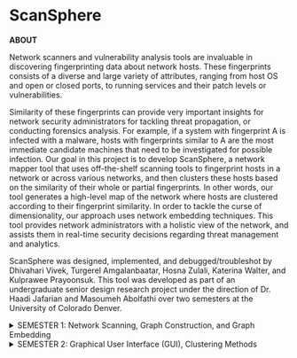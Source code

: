 # ScanSphere
**ABOUT**

Network scanners and vulnerability analysis tools are invaluable in discovering fingerprinting data about network hosts. These fingerprints consists of a diverse and large variety of attributes, ranging from host OS and open or closed ports, to running services and their patch levels or vulnerabilities.

Similarity of these fingerprints can provide very important insights for network security administrators for tackling threat propagation, or conducting forensics analysis. For example, if a system with fingerprint A is infected with a malware, hosts with fingerprints similar to A are the most immediate candidate machines that need to be investigated for possible infection. Our goal in this project is to develop ScanSphere, a network mapper tool that uses off-the-shelf scanning tools to fingerprint hosts in a network or across various networks, and then clusters these hosts based on the similarity of their whole or partial fingerprints. In other words, our tool generates a high-level map of the network where hosts are clustered according to their fingerprint similarity. In order to tackle the curse of dimensionality, our approach uses network embedding techniques. This tool provides network administrators with a holistic view of the network, and assists them in real-time security decisions regarding threat management and analytics.

ScanSphere was designed, implemented, and debugged/troubleshot by Dhivahari Vivek, Turgerel Amgalanbaatar, Hosna Zulali, Katerina Walter, and Kulprawee Prayoonsuk. This tool was developed as part of an undergraduate senior design research project under the direction of Dr. Haadi Jafarian and Masoumeh Abolfathi over two semesters at the University of Colorado Denver.

<details>
  <summary>SEMESTER 1: Network Scanning, Graph Construction, and Graph Embedding</summary> 

#### Part 1 - Nmap Network Scan
The tool gives the user three scanning options: scan a single IP address, scan a range of IP addresses, or scan several specific IP addresses. It uses Nmap (more specifically, the *python-nmap* library that helps in using the Nmap port scanner) and then prepares the raw nmap data for database transfer.

#### Part 2 - Database Collection, Graph Node/Edge Generation
The tool transfers the raw Nmap data collected in Part 1 to a MongoDB server which will store the scanned network's data. The data is then sorted into nodes (hosts and attributes) and edges (relationships between hosts and attributes) for graph construction in Part 3. See the ScanSphere/Graph Construction document to understand this process in further detail.

#### Part 3 - Graph Construction
The nodes and edges generated in Part 2 will be used to construct a directed, weighted graph (using Python's *NetworkX* library). 

#### Part 4 - Graph Embedding Methods (GEM)
The tool will then execute the Structured Deep Network Embedding (SDNE) and node2vec graph embedding techniques (using the *GEM* library).

</details>

<details>
  <summary>SEMESTER 2: Graphical User Interface (GUI), Clustering Methods</summary>

</details>
